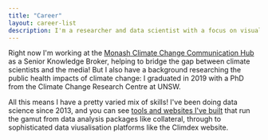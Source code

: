 ```yaml
---
title: "Career"
layout: career-list
description: I'm a researcher and data scientist with a focus on visualising and communicating climate change.
---
```

Right now I'm working at the [Monash Climate Change Communication Hub](https://monash.edu/mcccrh) as a Senior Knowledge Broker, helping to bridge the gap between climate scientists and the media! But I also have a background researching the public health impacts of climate change: I graduated in 2019 with a PhD from the Climate Change Research Centre at UNSW.

All this means I have a pretty varied mix of skills! I've been doing data science since 2013, and you can see [tools and websites I've built](/projects) that run the gamut from data analysis packages like collateral, through to sophisticated data viusalisation platforms like the Climdex website.
